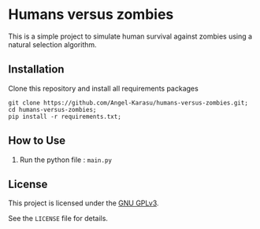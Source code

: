 # Humans versus zombies

This is a simple project to simulate human survival against zombies using a natural selection algorithm.
    
## Installation

Clone this repository and install all requirements packages
```shell
git clone https://github.com/Angel-Karasu/humans-versus-zombies.git;
cd humans-versus-zombies;
pip install -r requirements.txt;
```

## How to Use

1. Run the python file : `main.py`
  
## License

This project is licensed under the [GNU GPLv3](https://choosealicense.com/licenses/gpl-3.0/).

See the `LICENSE` file for details.
